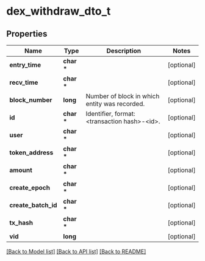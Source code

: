 # dex_withdraw_dto_t

## Properties
Name | Type | Description | Notes
------------ | ------------- | ------------- | -------------
**entry_time** | **char \*** |  | [optional] 
**recv_time** | **char \*** |  | [optional] 
**block_number** | **long** | Number of block in which entity was recorded. | [optional] 
**id** | **char \*** | Identifier, format: &lt;transaction hash&gt;-&lt;id&gt;. | [optional] 
**user** | **char \*** |  | [optional] 
**token_address** | **char \*** |  | [optional] 
**amount** | **char \*** |  | [optional] 
**create_epoch** | **char \*** |  | [optional] 
**create_batch_id** | **char \*** |  | [optional] 
**tx_hash** | **char \*** |  | [optional] 
**vid** | **long** |  | [optional] 

[[Back to Model list]](../README.md#documentation-for-models) [[Back to API list]](../README.md#documentation-for-api-endpoints) [[Back to README]](../README.md)



